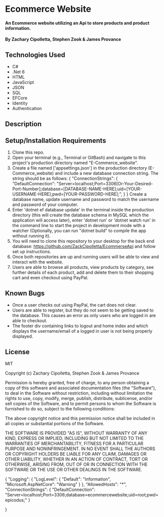 # Ecommerce Website

#### An Ecommerce website utilizing an Api to store products and product information.

#### By Zachary Cipolletta, Stephen Zook & James Provance

## Technologies Used

* C#
* .Net 6
* HTML
* JavaScript
* JSON
* SQL
* EFCore
* Identity
* Authentication

## Description


## Setup/Installation Requirements

1. Clone this repo.
2. Open your terminal (e.g., Terminal or GitBash) and navigate to this project's production directory named "E-Commerce_website".
3. Create a file named ['appsettings.json'] in the production directory (E-Commerce_website) and include a new database connection string. The string should be as follows:
{
  "ConnectionStrings": {
    "DefaultConnection": "Server=localhost;Port=3306[Or-Your-Desired-Port-Number];database=[DATABASE-NAME-HERE];uid=[YOUR-USERNAME-HERE];pwd=[YOUR-PASSWORD-HERE];",
  }
}
Create a database name, update username and password to match the username and password of your computer.
4. Enter 'dotnet ef database update' in the terminal inside the production directory (this will create the database schema in MySQL which the application will access later), enter 'dotnet run' or 'dotnet watch run' in the command line to start the project in development mode with a watcher (Optionally, you can run "dotnet build" to compile the app without running it). 
5. You will need to clone this repository to your desktop for the back end database: https://github.com/ZackCipolletta/EcommerseApi and follow set up instructions.
6. Once both repositories are up and running users will be able to view and interact with the website.
7. Users are able to browse all products, view products by category, see further details of each product, add and delete them to their shopping cart and even checkout using PayPal.

## Known Bugs
* Once a user checks out using PayPal, the cart does not clear.
* Users are able to register, but they do not seem to be getting saved to the database.  This causes an error as only users who are logged in are able to checkout.
* The footer div containing links to logout and home index and which displays the username/email of a logged in user is not being properly displayed.

## License
MIT

Copyright (c) Zachary Cipolletta, Stephen Zook & James Provance

Permission is hereby granted, free of charge, to any person obtaining a copy
of this software and associated documentation files (the "Software"), to deal
in the Software without restriction, including without limitation the rights
to use, copy, modify, merge, publish, distribute, sublicense, and/or sell
copies of the Software, and to permit persons to whom the Software is
furnished to do so, subject to the following conditions:

The above copyright notice and this permission notice shall be included in all
copies or substantial portions of the Software.

THE SOFTWARE IS PROVIDED "AS IS", WITHOUT WARRANTY OF ANY KIND, EXPRESS OR
IMPLIED, INCLUDING BUT NOT LIMITED TO THE WARRANTIES OF MERCHANTABILITY,
FITNESS FOR A PARTICULAR PURPOSE AND NONINFRINGEMENT. IN NO EVENT SHALL THE
AUTHORS OR COPYRIGHT HOLDERS BE LIABLE FOR ANY CLAIM, DAMAGES OR OTHER
LIABILITY, WHETHER IN AN ACTION OF CONTRACT, TORT OR OTHERWISE, ARISING FROM,
OUT OF OR IN CONNECTION WITH THE SOFTWARE OR THE USE OR OTHER DEALINGS IN THE
SOFTWARE.




{
  "Logging": {
    "LogLevel": {
      "Default": "Information",
      "Microsoft.AspNetCore": "Warning"
    }
  },
  "AllowedHosts": "*",
  "ConnectionStrings": {
    "DefaultConnection": "Server=localhost;Port=3306;database=ecommercewebsite;uid=root;pwd=epicodus;"
  }

}